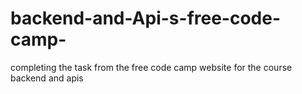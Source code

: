 # backend-and-Api-s-free-code-camp-
completing the task from the free code camp website for the course backend and apis

